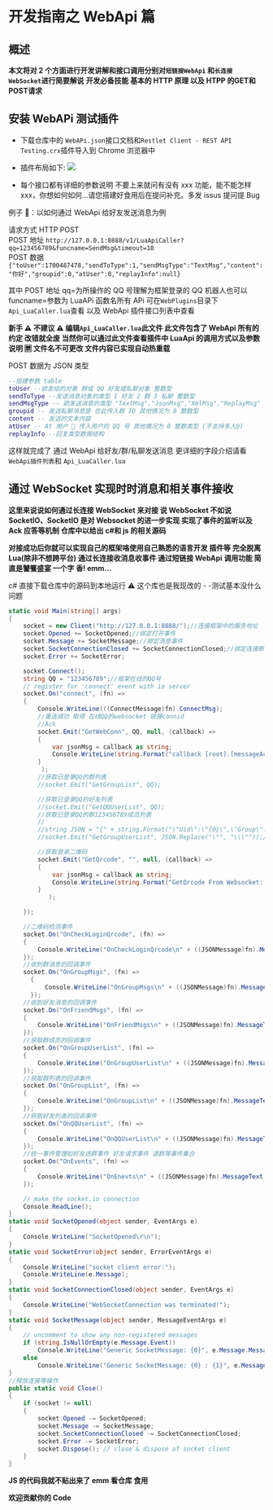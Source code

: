 # 开发指南之 WebApi 篇

## 概述

**本文将对 2 个方面进行开发讲解和接口调用分别对`短链接WebApi` 和`长连接WebSocket`进行简要解说**
**开发必备技能 基本的 HTTP 原理 以及 HTPP 的<abbr >GET</abbr>和<abbr>POST</abbr>请求**

## 安装 WebAPi 测试插件

- 下载仓库中的 `WebAPi.json`接口文档和`Restlet Client - REST API Testing.crx`插件导入到 Chrome 浏览器中
- 插件布局如下:
  ![](https://camo.githubusercontent.com/bdc50dde4b93f5507b3d661aa4645fbcc5f67e14/68747470733a2f2f6674702e626d702e6f76682f696d67732f323031392f31302f396139626563386662653661666366652e706e67)

- 每个接口都有详细的参数说明 不要上来就问有没有 xxx 功能，能不能怎样 xxx，你想如何如何...请您搭建好食用后在提问补充。多发 issus 提问提 Bug

例子 🌰：以如何通过 WebApi 给好友发送消息为例

请求方式 HTTP POST<br>
POST 地址 `http://127.0.0.1:8888/v1/LuaApiCaller?qq=123456789&funcname=SendMsg&timeout=10`<br>
POST 数据 `{"toUser":1700487478,"sendToType":1,"sendMsgType":"TextMsg","content":"你好","groupid":0,"atUser":0,"replayInfo":null}`

其中 POST 地址 qq=为所操作的 QQ 号理解为框架登录的 QQ 机器人也可以
funcname=参数为 LuaAPi 函数名所有 APi 可在`WebPlugins`目录下`Api_LuaCaller.lua`查看 以及 WebApi 插件接口列表中查看

**新手 ⚠️ 不建议 ⚠️ 编辑`Api_LuaCaller.lua`此文件 此文件包含了 WebApi 所有的约定 改错就全废 当然你可以通过此文件查看插件中 LuaApi 的调用方式以及参数说明 🈲️ 文件名不可更改 文件内容已实现自动热重载**

POST 数据为 JSON 类型

```lua
--组建参数 table
toUser --欲发给的对象 群或 QQ 好友或私聊对象 整数型
sendToType --发送消息对象的类型 1 好友 2 群 3 私聊 整数型
sendMsgType -- 欲发送消息的类型 "TextMsg","JsonMsg","XmlMsg","ReplayMsg" ,"TeXiaoTextMsg","PicMsg","VoiceMsg","PhoneMsg" 文本型
groupid -- 发送私聊消息是 在此传入群 ID 其他情况为 0 整数型
content -- 发送的文本内容
atUser -- At 用户  传入用户的 QQ 号 其他情况为 0 整数类型 (不支持多人@)
replayInfo --回复类型数据结构
```

这样就完成了 通过 WebApi 给好友/群/私聊发送消息 更详细的字段介绍请看`WebApi插件列表`和 `Api_LuaCaller.lua`

## 通过 WebSocket 实现时时消息和相关事件接收

**这里来说说如何通过长连接 WebSocket 来对接 说 WebSocket 不如说 SocketIO、SocketIO 是对 Websocket 的进一步实现 实现了事件的监听以及 Ack 应答等机制 仓库中以给出 c#和 js 的相关源码**

**对接成功后你就可以实现自己的框架咯使用自己熟悉的语言开发 插件等 完全脱离 Lua(除非不想跨平台) 通过长连接收消息收事件 通过短链接 WebApi 调用功能 简直是饕餮盛宴 一个字 香! emm...**

c# 直接下载仓库中的源码到本地运行 ⚠️ 这个库也是我现改的 - -测试基本没什么问题

```C#
static void Main(string[] args)
{
    socket = new Client("http://127.0.0.1:8888/");//连接框架中的服务地址
    socket.Opened += SocketOpened;//绑定打开事件
    socket.Message += SocketMessage;//绑定消息事件
    socket.SocketConnectionClosed += SocketConnectionClosed;//绑定连接断开事件
    socket.Error += SocketError;

    socket.Connect();
    string QQ = "123456789";//框架在线的QQ号
    // register for 'connect' event with io server
    socket.On("connect", (fn) =>
    {
        Console.WriteLine(((ConnectMessage)fn).ConnectMsg);
        //重连成功 取得 在线QQ的websocket 链接connid
        //Ack
        socket.Emit("GetWebConn", QQ, null, (callback) =>
        {
            var jsonMsg = callback as string;
            Console.WriteLine(string.Format("callback [root].[messageAck]: {0} \r\n", jsonMsg));
        }
         );
        //获取已登录QQ的群列表
        //socket.Emit("GetGroupList", QQ);

        //获取已登录QQ的好友列表
        //socket.Emit("GetQQUserList", QQ);
        //获取已登录QQ的群123456789成员列表
        //
        //string JSON = "{" + string.Format("\"Uid\":\"{0}\",\"Group\":{1}", QQ, 123456789) + "}";
        //socket.Emit("GetGroupUserList", JSON.Replace("\"", "\\\""));//json 需要处理一下转义

        //获取登录二维码
        socket.Emit("GetQrcode", "", null, (callback) =>
        {
            var jsonMsg = callback as string;
            Console.WriteLine(string.Format("GetQrcode From Websocket: {0} \r\n", jsonMsg));
        }
           );

    });

    //二维码检测事件
    socket.On("OnCheckLoginQrcode", (fn) =>
    {
        Console.WriteLine("OnCheckLoginQrcode\n" + ((JSONMessage)fn).MessageText);
    });
    //收到群消息的回调事件
    socket.On("OnGroupMsgs", (fn) =>
      {
          Console.WriteLine("OnGroupMsgs\n" + ((JSONMessage)fn).MessageText);
      });
    //收到好友消息的回调事件
    socket.On("OnFriendMsgs", (fn) =>
    {
        Console.WriteLine("OnFriendMsgs\n" + ((JSONMessage)fn).MessageText);
    });
    //获取群成员的回调事件
    socket.On("OnGroupUserList", (fn) =>
    {
        Console.WriteLine("OnGroupUserList\n" + ((JSONMessage)fn).MessageText);
    });
    //获取群列表的回调事件
    socket.On("OnGroupList", (fn) =>
    {
        Console.WriteLine("OnGroupList\n" + ((JSONMessage)fn).MessageText);
    });
    //获取好友列表的回调事件
    socket.On("OnQQUserList", (fn) =>
    {
        Console.WriteLine("OnQQUserList\n" + ((JSONMessage)fn).MessageText);
    });
    //统一事件管理如好友进群事件 好友请求事件 退群等事件集合
    socket.On("OnEvents", (fn) =>
    {
        Console.WriteLine("OnEnevts\n" + ((JSONMessage)fn).MessageText);
    });

    // make the socket.io connection
    Console.ReadLine();
}
static void SocketOpened(object sender, EventArgs e)
{
    Console.WriteLine("SocketOpened\r\n");
}
static void SocketError(object sender, ErrorEventArgs e)
{
    Console.WriteLine("socket client error:");
    Console.WriteLine(e.Message);
}
static void SocketConnectionClosed(object sender, EventArgs e)
{
    Console.WriteLine("WebSocketConnection was terminated!");
}
static void SocketMessage(object sender, MessageEventArgs e)
{
    // uncomment to show any non-registered messages
    if (string.IsNullOrEmpty(e.Message.Event))
        Console.WriteLine("Generic SocketMessage: {0}", e.Message.MessageText);
    else
        Console.WriteLine("Generic SocketMessage: {0} : {1}", e.Message.Event, e.Message.Json.ToJsonString());
}
//释放连接等操作
public static void Close()
{
    if (socket != null)
    {
        socket.Opened -= SocketOpened;
        socket.Message -= SocketMessage;
        socket.SocketConnectionClosed -= SocketConnectionClosed;
        socket.Error -= SocketError;
        socket.Dispose(); // close & dispose of socket client
    }
}
```

**JS 的代码我就不贴出来了 emm 看仓库 食用**

**欢迎贡献你的 Code**
